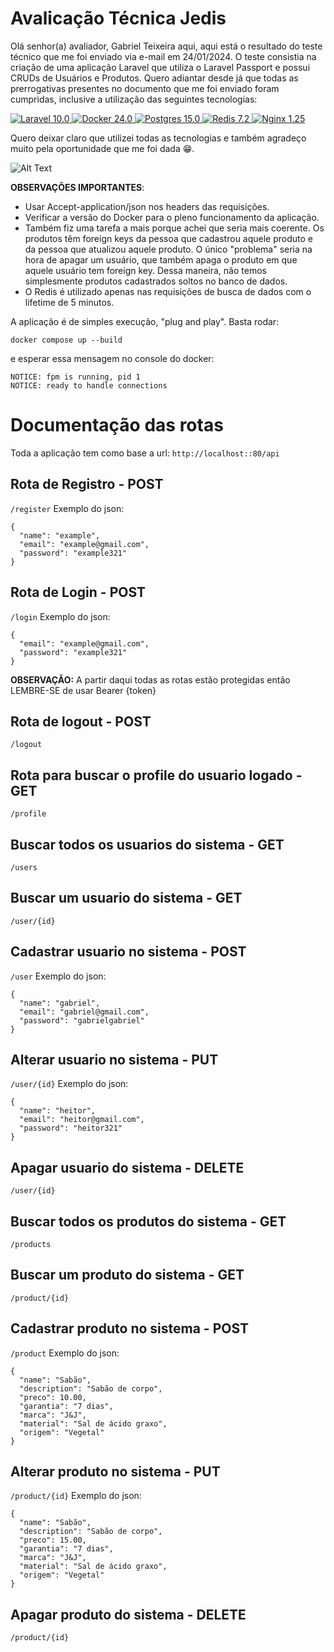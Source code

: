 # Avalicação Técnica Jedis
Olá senhor(a) avaliador, Gabriel Teixeira aqui, aqui está o resultado do teste técnico que me foi enviado via e-mail em 24/01/2024. O teste consistia na criação de uma aplicação Laravel que utiliza o Laravel Passport e possui CRUDs de Usuários e Produtos. Quero adiantar desde já que todas as prerrogativas presentes no documento que me foi enviado foram cumpridas, inclusive a utilização das seguintes tecnologias:

<a href="https://laravel.com/">
    <img src="https://shields.io/badge/Laravel-10.0v-blue.svg?logo=laravel" alt="Laravel 10.0" />
</a>
<a href="https://docker.com">
    <img src="https://shields.io/badge/Docker-24.0v-blue.svg?logo=docker" alt="Docker 24.0" />
</a>
<a href="https://www.postgresql.org/">
    <img src="https://shields.io/badge/Postgres-15.0v-blue.svg?logo=postgresql" alt="Postgres 15.0" />
</a>
<a href="https://redis.io/">
    <img src="https://shields.io/badge/Redis-7.2v-blue.svg?logo=redis" alt="Redis 7.2" />
</a>
<a href="https://nginx.org/">
    <img src="https://shields.io/badge/Nginx-1.25v-blue.svg?logo=nginx" alt="Nginx 1.25" />
</a>

Quero deixar claro que utilizei todas as tecnologias e também agradeço muito pela oportunidade que me foi dada 😁.

![Alt Text](https://66.media.tumblr.com/5d660d5cee750d69c64c4e5eaca5e862/tumblr_mqklvtXpgy1s0kkr4o1_250.gif)

**OBSERVAÇÕES IMPORTANTES**: 
- Usar Accept-application/json nos headers das requisições.
- Verificar a versão do Docker para o pleno funcionamento da aplicação.
- Também fiz uma tarefa a mais porque achei que seria mais coerente. Os produtos têm foreign keys da pessoa que cadastrou aquele produto e da pessoa que atualizou aquele produto. O único "problema" seria na hora de apagar um usuário, que também apaga o produto em que aquele usuário tem foreign key. Dessa maneira, não temos simplesmente produtos cadastrados soltos no banco de dados.
- O Redis é utilizado apenas nas requisições de busca de dados com o lifetime de 5 minutos.  

A aplicação é de simples execução, "plug and play". Basta rodar:
```
docker compose up --build
```
e esperar essa mensagem no console do docker: 
```
NOTICE: fpm is running, pid 1
NOTICE: ready to handle connections
``` 
# Documentação das rotas
Toda a aplicação tem como base a url: ```http://localhost::80/api```

## Rota de Registro - POST
```/register```
Exemplo do json:
```
{
  "name": "example",
  "email": "example@gmail.com",
  "password": "example321"
}
```
## Rota de Login - POST 
```/login```
Exemplo do json:
```
{
  "email": "example@gmail.com",
  "password": "example321"
}
```

**OBSERVAÇÃO:** A partir daqui todas as rotas estão protegidas então LEMBRE-SE de usar Bearer {token}

## Rota de logout - POST
```/logout```

## Rota para buscar o profile do usuario logado - GET
```/profile```

## Buscar todos os usuarios do sistema - GET
```/users```

## Buscar um usuario do sistema - GET
```/user/{id}```

## Cadastrar usuario no sistema - POST
```/user```
Exemplo do json:
```
{
  "name": "gabriel",
  "email": "gabriel@gmail.com",
  "password": "gabrielgabriel"
}
```

## Alterar usuario no sistema - PUT
```/user/{id}```
Exemplo do json:
```
{
  "name": "heitor",
  "email": "heitor@gmail.com",
  "password": "heitor321"
}
```

## Apagar usuario do sistema - DELETE
```/user/{id}```

## Buscar todos os produtos do sistema - GET
```/products```

## Buscar um produto do sistema - GET
```/product/{id}```

## Cadastrar produto no sistema - POST
```/product```
Exemplo do json:
```
{
  "name": "Sabão",
  "description": "Sabão de corpo",
  "preco": 10.00,
  "garantia": "7 dias",
  "marca": "J&J",
  "material": "Sal de ácido graxo",
  "origem": "Vegetal"
}
```

## Alterar produto no sistema - PUT
```/product/{id}```
Exemplo do json:
```
{
  "name": "Sabão",
  "description": "Sabão de corpo",
  "preco": 15.00,
  "garantia": "7 dias",
  "marca": "J&J",
  "material": "Sal de ácido graxo",
  "origem": "Vegetal"
}
```

## Apagar produto do sistema - DELETE
```/product/{id}```

